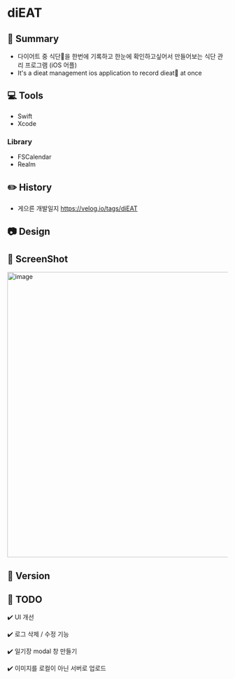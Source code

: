 # diEAT

## 🥗 Summary
- 다이어트 중 식단🍳을 한번에 기록하고 한눈에 확인하고싶어서 만들어보는 식단 관리 프로그램 (iOS 어플)
- It's a dieat management ios application to record dieat🍳 at once

## 💻 Tools
- Swift
- Xcode

### Library
- FSCalendar
- Realm

## ✏️ History
- 게으른 개발일지 https://velog.io/tags/diEAT

## 📷 Design

## 📸 ScreenShot
<img width="653" alt="image" src="https://user-images.githubusercontent.com/57654681/144611314-6b651572-5e7a-42b6-b478-33267cddff88.png">


## 📌 Version


## 🎒 TODO

✔️ UI 개선

✔️ 로그 삭제 / 수정 기능

✔️ 일기장 modal 창 만들기

✔️ 이미지를 로컬이 아닌 서버로 업로드
